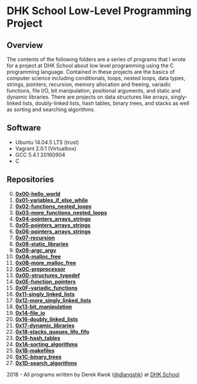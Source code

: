 # DHK School Low-Level Programming Project

## Overview
The contents of the following folders are a series of programs that I wrote for a project at DHK School about low level programming using the C programming language. Contained in these projects are the basics of computer science including conditionals, loops, nested loops, data types, strings, pointers, recursion, memory allocation and freeing, variadic functions, file I/O, bit manipulation, positional arguments, and static and dynamic libraries. There are projects on data structures like arrays, singly-linked lists, doubly-linked lists, hash tables, binary trees, and stacks as well as sorting and searching algorithms. 

## Software
* Ubuntu 14.04.5 LTS (trust)
* Vagrant 2.0.1 (Virtualbox)
* GCC 5.4.1 20160904
* C

## Repositories
0. **[0x00-hello_world](https://github.com/dkwok94/dhkschool-low_level_programming/tree/master/0x00-hello_world)**
1. **[0x01-variables_if_else_while](https://github.com/dkwok94/dhkschool-low_level_programming/tree/master/0x01-variables_if_else_while)**
2. **[0x02-functions_nested_loops](https://github.com/dkwok94/dhkschool-low_level_programming/tree/master/0x02-functions_nested_loops)**
3. **[0x03-more_functions_nested_loops](https://github.com/dkwok94/dhkschool-low_level_programming/tree/master/0x03-more_functions_nested_loops)**
4. **[0x04-pointers_arrays_strings](https://github.com/dkwok94/dhkschool-low_level_programming/tree/master/0x04-pointers_arrays_strings)**
5. **[0x05-pointers_arrays_strings](https://github.com/dkwok94/dhkschool-low_level_programming/tree/master/0x05-pointers_arrays_strings)**
6. **[0x06-pointers_arrays_strings](https://github.com/dkwok94/dhkschool-low_level_programming/tree/master/0x06-pointers_arrays_strings)**
7. **[0x07-recursion](https://github.com/dkwok94/dhkschool-low_level_programming/tree/master/0x07-recursion)**
8. **[0x08-static_libraries](https://github.com/dkwok94/dhkschool-low_level_programming/tree/master/0x08-static_libraries)**
9. **[0x09-argc_argv](https://github.com/dkwok94/dhkschool-low_level_programming/tree/master/0x09-argc_argv)**
10. **[0x0A-malloc_free](https://github.com/dkwok94/dhkschool-low_level_programming/tree/master/0x0A-malloc_free)**
11. **[0x0B-more_malloc_free](https://github.com/dkwok94/dhkschool-low_level_programming/tree/master/0x0B-more_malloc_free)**
12. **[0x0C-preprocessor](https://github.com/dkwok94/dhkschool-low_level_programming/tree/master/0x0C-preprocessor)**
13. **[0x0D-structures_typedef](https://github.com/dkwok94/dhkschool-low_level_programming/tree/master/0x0D-structures_typedef)**
14. **[0x0E-function_pointers](https://github.com/dkwok94/dhkschool-low_level_programming/tree/master/0x0E-function_pointers)**
15. **[0x0F-variadic_functions](https://github.com/dkwok94/dhkschool-low_level_programming/tree/master/0x0F-variadic_functions)**
16. **[0x11-singly_linked_lists](https://github.com/dkwok94/dhkschool-low_level_programming/tree/master/0x11-singly_linked_lists)**
17. **[0x12-more_singly_linked_lists](https://github.com/dkwok94/dhkschool-low_level_programming/tree/master/0x12-more_singly_linked_lists)**
18. **[0x13-bit_manipulation](https://github.com/dkwok94/dhkschool-low_level_programming/tree/master/0x13-bit_manipulation)**
19. **[0x14-file_io](https://github.com/dkwok94/dhkschool-low_level_programming/tree/master/0x14-file_io)**
20. **[0x16-doubly_linked_lists](https://github.com/dkwok94/dhkschool-low_level_programming/tree/master/0x16-doubly_linked_lists)**
21. **[0x17-dynamic_libraries](https://github.com/dkwok94/dhkschool-low_level_programming/tree/master/0x17-dynamic_libraries)**
22. **[0x18-stacks_queues_lifo_fifo](https://github.com/dkwok94/monty/tree/fbeeb741050a3cbdc7275b1fc6dafca6591c5b43)**
23. **[0x19-hash_tables](https://github.com/dkwok94/dhkschool-low_level_programming/tree/master/0x19-hash_tables)**
24. **[0x1A-sorting_algorithms](https://github.com/dkwok94/dhkschool-low_level_programming/tree/master/0x1A-sorting_algorithms)**
25. **[0x1B-makefiles](https://github.com/dkwok94/dhkschool-low_level_programming/tree/master/0x1B-makefiles)**
26. **[0x1C-binary_trees](https://github.com/dkwok94/dhkschool-low_level_programming/tree/master/0x1C-binary_trees)**
27. **[0x1D-search_algorithms](https://github.com/dkwok94/dhkschool-low_level_programming/tree/master/0x1D-search_algorithms)**


2018 - All programs written by Derek Kwok ([@dlangshk](https://twitter.com/dlangshk)) at [DHK School](https://www.dhkschool.com/)
